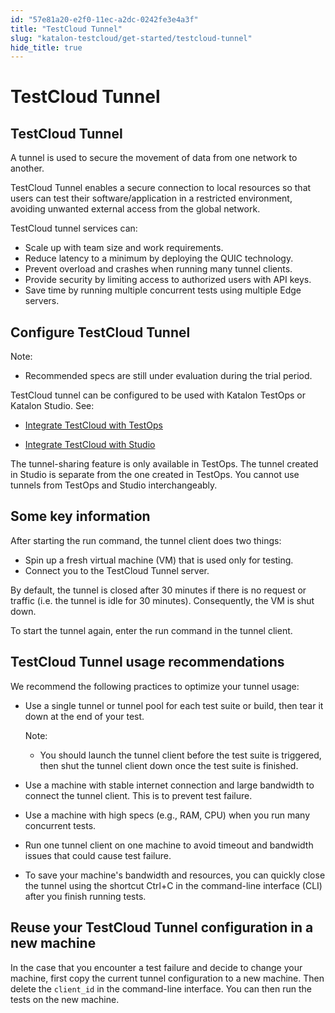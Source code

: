 ```yaml
---
id: "57e81a20-e2f0-11ec-a2dc-0242fe3e4a3f"
title: "TestCloud Tunnel"
slug: "katalon-testcloud/get-started/testcloud-tunnel"
hide_title: true
---
```

    

# <a id="id_testcloud-tunnel" class="anchor_top_offset"/><a id="ariaid-title1" class="anchor_top_offset"/>TestCloud Tunnel

    
    
  
    

## <a id="id_1" class="anchor_top_offset"/>TestCloud Tunnel

    
      
<p xmlns="http://www.w3.org/1999/xhtml" className="p">A tunnel is used to secure the movement of data from one network   to another.</p> 
      
<p xmlns="http://www.w3.org/1999/xhtml" className="p">TestCloud Tunnel enables a secure connection to local resources   so that users can test their software/application in a restricted   environment, avoiding unwanted external access from the global   network.</p> 
      
<p xmlns="http://www.w3.org/1999/xhtml" className="p">TestCloud tunnel services can:</p> 
      
<ul xmlns="http://www.w3.org/1999/xhtml" className="ul">   <li className="li">Scale up with team size and work requirements.</li>   <li className="li">Reduce latency to a minimum by deploying the QUIC     technology.</li>   <li className="li">Prevent overload and crashes when running many tunnel     clients.</li>   <li className="li">Provide security by limiting access to authorized users with     API keys.</li>   <li className="li">Save time by running multiple concurrent tests using multiple     Edge servers.</li> </ul> 
    
  

## <a id="id_2" class="anchor_top_offset"/>Configure TestCloud Tunnel

<div xmlns="http://www.w3.org/1999/xhtml" className="note note note_note"><span className="note__title">Note:</span> 
  <ul className="ul"><li className="li"><p className="p">Recommended specs are still under evaluation during the trial
        period.</p></li></ul>
</div>
<div xmlns="http://www.w3.org/1999/xhtml" className="p">TestCloud tunnel can be configured to be used with Katalon
  TestOps or Katalon Studio. See: <ul className="ul"><li className="li"><p className="p"><a className="xref" href="/docs/katalon-testcloud/get-started/integrate-testcloud-with-testops#id_4">Integrate
          TestCloud with TestOps</a></p></li><li className="li"><p className="p"><a className="xref" href="/docs/katalon-testcloud/get-started/integrate-testcloud-with-studio">Integrate
          TestCloud with Studio</a></p></li></ul>    </div>
<p xmlns="http://www.w3.org/1999/xhtml" className="p">The tunnel-sharing feature is only available in TestOps. The   tunnel created in Studio is separate from the one created in   TestOps. You cannot use tunnels from TestOps and Studio   interchangeably.</p> 
    

## <a id="id_3" class="anchor_top_offset"/>Some key information

    
      
<p xmlns="http://www.w3.org/1999/xhtml" className="p">After starting the run command, the tunnel client does two   things:</p> 
      
<ul xmlns="http://www.w3.org/1999/xhtml" className="ul">   <li className="li">Spin up a fresh virtual machine (VM) that is used only for     testing.</li>   <li className="li">Connect you to the TestCloud Tunnel server.</li> </ul> 
      
<p xmlns="http://www.w3.org/1999/xhtml" className="p">By default, the tunnel is closed after 30 minutes if there is no   request or traffic (i.e. the tunnel is idle for 30 minutes).   Consequently, the VM is shut down.</p> 
      
<p xmlns="http://www.w3.org/1999/xhtml" className="p">To start the tunnel again, enter the run command in the tunnel   client.</p> 
    
  

## <a id="id_4" class="anchor_top_offset"/>TestCloud Tunnel usage recommendations

<p xmlns="http://www.w3.org/1999/xhtml" className="p">We recommend the following practices to optimize your tunnel   usage:</p> 
<ul xmlns="http://www.w3.org/1999/xhtml" className="ul"><li className="li">     <p className="p">Use a single tunnel or tunnel pool for each test suite or build,       then tear it down at the end of your test.</p>     <div className="note note note_note"><span className="note__title">Note:</span>        <ul className="ul"><li className="li"><p className="p">You should launch the tunnel client before the test suite is             triggered, then shut the tunnel client down once the test suite is             finished.</p></li></ul>     </div>   </li><li className="li">     <p className="p">Use a machine with stable internet connection and large       bandwidth to connect the tunnel client. This is to prevent test       failure.</p>   </li><li className="li">     <p className="p">Use a machine with high specs (e.g., RAM, CPU) when you run many       concurrent tests.</p>   </li><li className="li">     <p className="p">Run one tunnel client on one machine to avoid timeout and       bandwidth issues that could cause test failure.</p>   </li><li className="li">     <p className="p">To save your machine's bandwidth and resources, you can quickly       close the tunnel using the shortcut Ctrl+C in the command-line       interface (CLI) after you finish running tests.</p>   </li></ul> 
    

## <a id="id_5" class="anchor_top_offset"/>Reuse your TestCloud Tunnel configuration in a new machine

    
      
<p xmlns="http://www.w3.org/1999/xhtml" className="p">In the case that you encounter a test failure and decide to   change your machine, first copy the current tunnel configuration to   a new machine. Then delete the <code className="ph codeph">client_id</code> in the   command-line interface. You can then run the tests on the new   machine.</p> 
    
  
